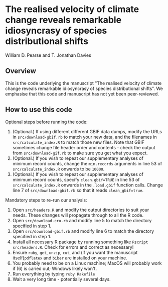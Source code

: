 The realised velocity of climate change reveals remarkable idiosyncrasy of species distributional shifts
============================================
William D. Pearse and T. Jonathan Davies

## Overview 
This is the code underlying the manuscript "The realised velocity of climate change reveals remarkable idiosyncrasy of species distributional shifts". We emphasise that this code and manuscript has not yet been peer-reviewed.

## How to use this code

Optional steps before running the code:

1. (Optional.) If using different different GBIF data dumps, modify the URLs in `src/download-gbif.rb` to match your new data, and the filenames in `src/calculate_index.R` to match those new files. Note that GBIF sometimes change file header order and contents - check the output from `src/download-gif.rb` to make sure you get what you expect.
2. (Optional.) If you wish to repeat our supplementary analyses of minimum record counts, change the `min.records` arguments in line 53 of `src/calculate_index.R` onwards to be `10000`.
3. (Optional.) If you wish to repeat our supplementary analyses of minimum record counts, specify `clean.gbif=TRUE` in line 53 of `src/calculate_index.R` onwards in the `.load.gbif` function calls. Change line 7 of `src/download-gbif.rb` so that it reads `clean_gbif=true`.

Mandatory steps to re-run our analysis:

1. Open `src/headers.R` and modify the output directories to suit your needs. These changes will propagate through to all the R code.
2. Open `src/download-cru.rb` and modify line 5 to match the directory specified in step 1.
3. Open `src/download-gbif.rb` and modify line 6 to match the directory specified in step 1.
4. Install all necessary R package by running something like `Rscript src/headers.R`. Check for errors and correct as necessary!
5. Ensure `ruby`, `get`, `unzip`, `cut`, and (if you want the manuscript itself)`pdflatex` and `biber` are installed on your machine.
6. You probably need to be on a Linux machine; MacOS will probably work if (6) is caried out; Windows likely won't.
7. Run everything by typing `ruby Rakefile`
8. Wait a very long time - potentially several days.
